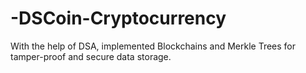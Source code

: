 # -DSCoin-Cryptocurrency
With the help of DSA, implemented Blockchains and Merkle Trees for tamper-proof and secure data storage.
